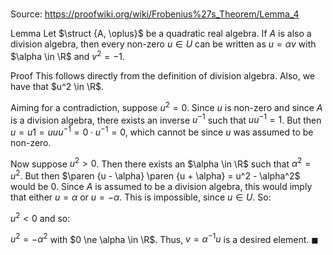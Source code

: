 # 

Source: https://proofwiki.org/wiki/Frobenius%27s_Theorem/Lemma_4

Lemma
Let $\struct {A, \oplus}$ be a quadratic real algebra.
If $A$ is also a division algebra, then every non-zero $u \in U$ can be written as $u = \alpha v$ with $\alpha \in \R$ and $v^2 = -1$.


Proof
This follows directly from the definition of division algebra.
Also, we have that $u^2 \in \R$.

Aiming for a contradiction, suppose $u^2 = 0$.
Since $u$ is non-zero and since $A$ is a division algebra, there exists an inverse $u^{-1}$ such that $u u^{-1} = 1$.
But then $u = u 1 = u u u^{-1} = 0 \cdot u^{-1} = 0$, which cannot be since $u$ was assumed to be non-zero.

Now suppose $u^2 > 0$.
Then there exists an $\alpha \in \R$ such that $\alpha^2 = u^2$.
But then $\paren {u - \alpha} \paren {u + \alpha} = u^2 - \alpha^2$ would be $0$.
Since $A$ is assumed to be a division algebra, this would imply that either $u = \alpha$ or $u = -\alpha$.
This is impossible, since $u \in U$.
So:

$u^2 < 0$
and so:

$u^2 = -\alpha^2$
with $0 \ne \alpha \in \R$.
Thus, $v = \alpha^{-1} u$ is a desired element.
$\blacksquare$





